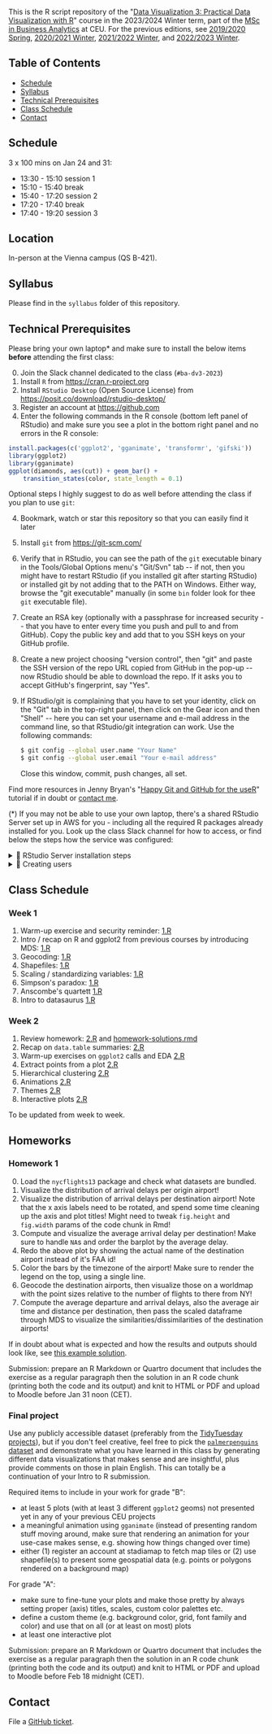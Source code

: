 This is the R script repository of the "[Data Visualization 3: Practical Data Visualization with R](https://courses.ceu.edu/courses/2022-2023/data-visualization-2-practical-data-visualization-r)" course in the 2023/2024 Winter term, part of the [MSc in Business Analytics](https://courses.ceu.edu/programs/ms/master-science-business-analytics) at CEU. For the previous editions, see [2019/2020 Spring](https://github.com/daroczig/CEU-DV2/tree/2019-2020), [2020/2021 Winter](https://github.com/daroczig/CEU-DV2/tree/2020-2021), [2021/2022 Winter](https://github.com/daroczig/CEU-DV2/tree/2021-2022), and [2022/2023 Winter](https://github.com/daroczig/CEU-DV2/tree/2022-2023).

## Table of Contents

* [Schedule](https://github.com/daroczig/CEU-DV2#schedule)
* [Syllabus](https://github.com/daroczig/CEU-DV2#syllabus)
* [Technical Prerequisites](https://github.com/daroczig/CEU-DV2#technical-prerequisites)
* [Class Schedule](https://github.com/daroczig/CEU-DV2#class-schedule)
* [Contact](https://github.com/daroczig/CEU-DV2#contacts)

## Schedule

3 x 100 mins on Jan 24 and 31:

* 13:30 - 15:10 session 1
* 15:10 - 15:40 break
* 15:40 - 17:20 session 2
* 17:20 - 17:40 break
* 17:40 - 19:20 session 3

## Location

In-person at the Vienna campus (QS B-421).

## Syllabus

Please find in the `syllabus` folder of this repository.

## Technical Prerequisites

Please bring your own laptop* and make sure to install the below items **before** attending the first class:

0. Join the Slack channel dedicated to the class (`#ba-dv3-2023`)
1. Install `R` from https://cran.r-project.org
2. Install `RStudio Desktop` (Open Source License) from https://posit.co/download/rstudio-desktop/
3. Register an account at https://github.com
4. Enter the following commands in the R console (bottom left panel of RStudio) and make sure you see a plot in the bottom right panel and no errors in the R console:

```r
install.packages(c('ggplot2', 'gganimate', 'transformr', 'gifski'))
library(ggplot2)
library(gganimate)
ggplot(diamonds, aes(cut)) + geom_bar() +
    transition_states(color, state_length = 0.1)
```

Optional steps I highly suggest to do as well before attending the class if you plan to use `git`:

4. Bookmark, watch or star this repository so that you can easily find it later
5. Install `git` from https://git-scm.com/
6. Verify that in RStudio, you can see the path of the `git` executable binary in the Tools/Global Options menu's "Git/Svn" tab -- if not, then you might have to restart RStudio (if you installed git after starting RStudio) or installed git by not adding that to the PATH on Windows. Either way, browse the "git executable" manually (in some `bin` folder look for thee `git` executable file).
7. Create an RSA key (optionally with a passphrase for increased security -- that you have to enter every time you push and pull to and from GitHub). Copy the public key and add that to you SSH keys on your GitHub profile.
8. Create a new project choosing "version control", then "git" and paste the SSH version of the repo URL copied from GitHub in the pop-up -- now RStudio should be able to download the repo. If it asks you to accept GitHub's fingerprint, say "Yes".
9. If RStudio/git is complaining that you have to set your identity, click on the "Git" tab in the top-right panel, then click on the Gear icon and then "Shell" -- here you can set your username and e-mail address in the command line, so that RStudio/git integration can work. Use the following commands:

    ```sh
    $ git config --global user.name "Your Name"
    $ git config --global user.email "Your e-mail address"
    ```
    Close this window, commit, push changes, all set.

Find more resources in Jenny Bryan's "[Happy Git and GitHub for the useR](http://happygitwithr.com/)" tutorial if in doubt or [contact me](#contact).

(*) If you may not be able to use your own laptop, there's a shared RStudio Server set up in AWS for you - including all the required R packages already installed for you. Look up the class Slack channel for how to access, or find below the steps how the service was configured:

<details><summary>💪 RStudio Server installation steps</summary>

```
# most recent R builds
wget -q -O- https://cloud.r-project.org/bin/linux/ubuntu/marutter_pubkey.asc | sudo tee -a /etc/apt/trusted.gpg.d/cran_ubuntu_key.asc
echo "deb [arch=amd64] https://cloud.r-project.org/bin/linux/ubuntu jammy-cran40/" | sudo tee -a /etc/apt/sources.list.d/cran_r.list
sudo apt-key adv --keyserver keyserver.ubuntu.com --recv-keys 67C2D66C4B1D4339 51716619E084DAB9
sudo apt update && sudo apt upgrade
sudo apt install r-base
# apt builds of all CRAN packages
wget -q -O- https://eddelbuettel.github.io/r2u/assets/dirk_eddelbuettel_key.asc | sudo tee -a /etc/apt/trusted.gpg.d/cranapt_key.asc
echo "deb [arch=amd64] https://r2u.stat.illinois.edu/ubuntu jammy main" | sudo tee -a /etc/apt/sources.list.d/cranapt.list
sudo apt update
# install some R packages
sudo apt install -y r-base gdebi-core r-cran-ggplot2 r-cran-gganimate
sudo apt install -y cargo libudunits2-dev libssl-dev libgdal-dev desktop-file-utils
sudo apt install -y r-cran-data.table r-cran-rcpp r-cran-dplyr r-cran-ggally r-cran-pander r-cran-readxl
sudo apt install -y r-cran-ggrepel r-cran-hexbin r-cran-animation r-cran-dendextend r-cran-nbclust
sudo apt install -y r-cran-ggmap r-cran-maps r-cran-devtools r-cran-ggraph r-cran-ggthemes
sudo apt install -y r-cran-leaflet r-cran-mapproj
wget https://download2.rstudio.org/server/jammy/amd64/rstudio-server-2023.12.0-369-amd64.deb
sudo gdebi rstudio-server-*.deb
# never do this in prod
echo "www-port=80" | sudo tee -a /etc/rstudio/rserver.conf
sudo rstudio-server restart
```

</details>

<details><summary>💪 Creating users</summary>

```r
secret <- 'something super secret'
users <- c('list', 'of', 'users')

library(logger)
library(glue)
for (user in users) {

  ## remove invalid character
  user <- sub('@.*', '', user)
  user <- sub('-', '_', user)
  user <- sub('.', '_', user, fixed = TRUE)
  user <- tolower(user)

  log_info('Creating {user}')
  system(glue("sudo adduser --disabled-password --quiet --gecos '' {user}"))

  log_info('Setting password for {user}')
  system(glue("echo '{user}:{secret}' | sudo chpasswd")) # note the single quotes + placement of sudo

  log_info('Adding {user} to sudo group')
  system(glue('sudo adduser {user} sudo'))

}
```

</details>

## Class Schedule

### Week 1

1. Warm-up exercise and security reminder: [1.R](1.R#L1)
2. Intro / recap on R and ggplot2 from previous courses by introducing MDS: [1.R](1.R#L66)
3. Geocoding: [1.R](1.R#L156)
4. Shapefiles: [1.R](1.R#L235)
5. Scaling / standardizing variables: [1.R](1.R#L1356)
6. Simpson's paradox: [1.R](1.R#L401)
7. Anscombe's quartett [1.R](1.R#L462)
8. Intro to datasaurus [1.R](1.R#L517)

### Week 2

1. Review homework: [2.R](2.R#L1) and [homework-solutions.rmd](homework-solutions.rmd)
2. Recap on `data.table` summaries: [2.R](2.R#L22)
3. Warm-up exercises on `ggplot2` calls and EDA [2.R](2.R#L60)
4. Extract points from a plot [2.R](2.R#L120)
5. Hierarchical clustering [2.R](2.R#L156)
6. Animations [2.R](2.R#L310)
7. Themes [2.R](2.R#L384)
8. Interactive plots [2.R](2.R#L459)

To be updated from week to week.

## Homeworks

### Homework 1

0. Load the `nycflights13` package and check what datasets are bundled.
1. Visualize the distribution of arrival delays per origin airport!
2. Visualize the distribution of arrival delays per destination airport! Note that the x axis labels need to be rotated, and spend some time cleaning up the axis and plot titles! Might need to tweak `fig.height` and `fig.width` params of the code chunk in Rmd!
3. Compute and visualize the average arrival delay per destination! Make sure to handle `NA`s and order the barplot by the average delay.
4. Redo the above plot by showing the actual name of the destination airport instead of it's FAA id!
5. Color the bars by the timezone of the airport! Make sure to render the legend on the top, using a single line.
6. Geocode the destination airports, then visualize those on a worldmap with the point sizes relative to the number of flights to there from NY!
7. Compute the average departure and arrival delays, also the average air time and distance per destination, then pass the scaled dataframe through MDS to visualize the similarities/dissimilarities of the destination airports!

If in doubt about what is expected and how the results and outputs should look like, see [this example solution](https://rawcdn.githack.com/daroczig/CEU-DV2/ff034e57d118cbb7e11c0fefb63c06737e8ce734/homework-solutions.html).

Submission: prepare an R Markdown or Quartro document that includes the exercise as a regular paragraph then the solution in an R code chunk (printing both the code and its output) and knit to HTML or PDF and upload to Moodle before Jan 31 noon (CET).

### Final project

Use any publicly accessible dataset (preferably from the [TidyTuesday projects](https://github.com/rfordatascience/tidytuesday)), but if you don't feel creative, feel free to pick the [`palmerpenguins` dataset](https://allisonhorst.github.io/palmerpenguins/.) and demonstrate what you have learned in this class by generating different data visualizations that makes sense and are insightful, plus provide comments on those in plain English. This can totally be a continuation of your Intro to R submission.

Required items to include in your work for grade "B":
- at least 5 plots (with at least 3 different `ggplot2` geoms) not presented yet in any of your previous CEU projects
- a meaningful animation using `gganimate` (instead of presenting random stuff moving around, make sure that rendering an animation for your use-case makes sense, e.g. showing how things changed over time)
- either (1) register an account at stadiamap to fetch map tiles or (2) use shapefile(s) to present some geospatial data (e.g. points or polygons rendered on a background map)

For grade "A":
- make sure to fine-tune your plots and make those pretty by always setting proper (axis) titles, scales, custom color palettes etc.
- define a custom theme (e.g. background color, grid, font family and color) and use that on all (or at least on most) plots
- at least one interactive plot

Submission: prepare an R Markdown or Quartro document that includes the exercise as a regular paragraph then the solution in an R code chunk (printing both the code and its output) and knit to HTML or PDF and upload to Moodle before Feb 18 midnight (CET).

## Contact

File a [GitHub ticket](https://github.com/daroczig/CEU-DV2/issues).
